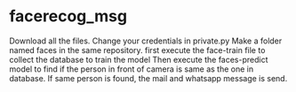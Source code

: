 # facerecog_msg

Download all the files.
Change your credentials in private.py 
Make a folder named faces in the same repository.
first execute the face-train file to collect the database to train the model 
Then execute the faces-predict model to find if the person in front of camera is same as the one in database.
If same person is found, the mail and whatsapp message is send.

